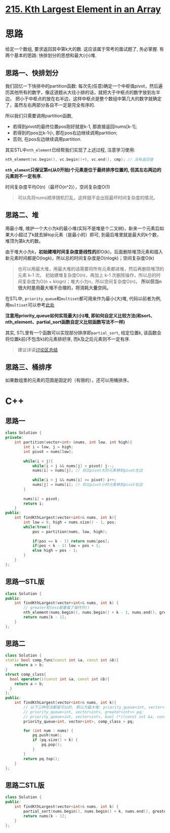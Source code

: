# [215. Kth Largest Element in an Array](https://leetcode.com/problems/kth-largest-element-in-an-array/)

# 思路
给定一个数组, 要求返回其中第k大的数. 这应该属于常考的面试题了, 务必掌握. 有两个基本的思路: 快排划分的思想和最大(小)堆. 

## 思路一、快排划分
我们回忆一下快排中的partition函数:
每次先(任意)确定一个中枢值pivot，然后遍历其他所有的数字，像这道题从大往小排的话，就把大于中枢点的数字放到左半边，
把小于中枢点的放在右半边，这样中枢点是整个数组中第几大的数字就确定了，虽然左右两部分各自不一定是完全有序的.

所以我们只需要调用partition函数,
* 若得到pivot的最终位置pos刚好就是k-1, 那直接返回nums[k-1];
* 若得到的pos比k-1小, 那在pos右边继续调用partition;
* 否则, 在pos左边继续调用partition.

其实STL中`nth_element`已经帮我们实现了上述过程, 注意学习使用:
``` C++
nth_element(vc.begin(), vc.begin()+5, vc.end(), cmp); // 没有返回值
```
**`nth_element`只保证第n(从0开始)个元素是位于最终排序位置的, 但其左右两边的元素则不一定有序.**

时间复杂度平均O(n)（最坏O(n^2)），空间复杂度O(1)

> 可以先将nums顺序随机打乱，这样就不会出现最坏时间复杂度的情况。


## 思路二、堆
用最小堆, 维护一个大小为k的最小堆(实际不是堆是个二叉树)，新来一个元素后如果大小超过了k就去掉top元素（是最小的）即可, 到最后堆里就是最大的k个数，堆顶为第k大的数。

由于堆大小为k，**初始建堆时间复杂度是线性的**即O(k)，后面删除堆顶元素和插入新元素时间都是O(logk)，所以总的时间复杂度是O(nlogk)；空间复杂度O(k)

> 也可以用最大堆，用最大堆的话需要将所有元素都进堆，然后再删除堆顶的元素 k-1 次。
初始建堆复杂度O(n)，再加上 k-1 次删除操作，所以总的时间复杂度为O(n + klogn)；堆大小为n，所以空间复杂度O(n)。
**所以但当n很大时是用最大堆不合理的，将消耗大量空间。**


在STL中, `priority_queue`和`multiset`都可用来作为最小(大)堆, 代码以前者为例, 用`multiset`可以参考[此处](https://leetcode.com/problems/kth-largest-element-in-an-array/discuss/60309/C%2B%2B-STL-partition-and-heapsort)

**注意用priority_queue如何实现最大(小)堆, 即如何自定义比较方法(和sort、nth_element、partial_sort函数自定义比较函数写法不一样)**

其实, STL里有一个函数可以实现部分排序即`partial_sort`, 给定位置k, 该函数会将位置k前(不包含k)的元素排好序, 而k及之后元素则不一定有序. 


> 建议详读[讨论区总结](https://leetcode.com/problems/kth-largest-element-in-an-array/discuss/60309/C%2B%2B-STL-partition-and-heapsort)


## 思路三、桶排序

如果数组里的元素的范围是固定的（有限的），还可以用桶排序。


# C++
## 思路一
``` C++
class Solution {
private:
    int partition(vector<int> &nums, int low, int high){
        int i = low, j = high;
        int pivot = nums[low];
        
        while(i < j){
            while(i < j && nums[j] < pivot) j--;
            nums[i] = nums[j]; // 将比pivot大的元素移到pivot左边
            
            while(i < j && nums[i] >= pivot) i++;
            nums[j] = nums[i]; // 将比pivot小的元素移到pivot右边
        }
        
        nums[i] = pivot;
        return i;
    }
public:
    int findKthLargest(vector<int>& nums, int k){
        int low = 0, high = nums.size() - 1, pos;
        while(true){
            pos = partition(nums, low, high);
            
            if(pos == k - 1) return nums[pos];
            if(pos < k - 1) low = pos + 1;
            else high = pos - 1;
        }
    }
};

```

## 思路一STL版
``` C++
class Solution {
public:
    int findKthLargest(vector<int>& nums, int k) {
        // greater和less都重载了操作符()
        nth_element(nums.begin(), nums.begin() + k - 1, nums.end(), greater<int>());
        return nums[k - 1];
    }
};
```

## 思路二
``` C++
class Solution {
static bool comp_func(const int &a, const int &b){
    return a > b;
}
struct comp_class{
  bool operator()(const int &a, const int &b){
    return a > b;
  }
};
public:
    int findKthLargest(vector<int>& nums, int k){
        // 以下三种写法都是可以的. 默认为最大堆: priority_queue<int, vector<int> > pq;
        // priority_queue<int, vector<int>, greater<int>> pq; 
        // priority_queue<int, vector<int>, bool (*)(const int &a, const int &b) > pq(comp_func);
        priority_queue<int, vector<int>, comp_class > pq;

        for (int num : nums) {
            pq.push(num);
            if (pq.size() > k) {
                pq.pop();
            }
        }
        return pq.top();
    }
};

```

## 思路二STL版
``` C++
class Solution {
public:
    int findKthLargest(vector<int>& nums, int k) {
        partial_sort(nums.begin(), nums.begin() + k, nums.end(), greater<int>());
        return nums[k - 1];
    }
};
```
